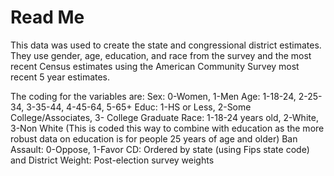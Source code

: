 # Read Me

This data was used to create the state and congressional district estimates. They use gender, age, education, and race from the survey and the most recent Census estimates using the American Community Survey most recent 5 year estimates.

The coding for the variables are:
Sex: 0-Women, 1-Men
Age: 1-18-24, 2-25-34, 3-35-44, 4-45-64, 5-65+
Educ: 1-HS or Less, 2-Some College/Associates, 3- College Graduate
Race: 1-18-24 years old, 2-White, 3-Non White (This is coded this way to combine with education as the more robust data on education is for people 25 years of age and older)
Ban Assault: 0-Oppose, 1-Favor
CD: Ordered by state (using Fips state code) and District
Weight: Post-election survey weights
